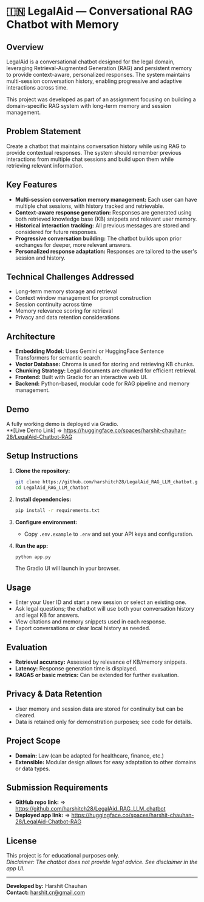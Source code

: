 # 🇮🇳 LegalAid — Conversational RAG Chatbot with Memory

## Overview

LegalAid is a conversational chatbot designed for the legal domain, leveraging Retrieval-Augmented Generation (RAG) and persistent memory to provide context-aware, personalized responses. The system maintains multi-session conversation history, enabling progressive and adaptive interactions across time.

This project was developed as part of an assignment focusing on building a domain-specific RAG system with long-term memory and session management.

## Problem Statement

Create a chatbot that maintains conversation history while using RAG to provide contextual responses. The system should remember previous interactions from multiple chat sessions and build upon them while retrieving relevant information.

## Key Features

- **Multi-session conversation memory management:** Each user can have multiple chat sessions, with history tracked and retrievable.
- **Context-aware response generation:** Responses are generated using both retrieved knowledge base (KB) snippets and relevant user memory.
- **Historical interaction tracking:** All previous messages are stored and considered for future responses.
- **Progressive conversation building:** The chatbot builds upon prior exchanges for deeper, more relevant answers.
- **Personalized response adaptation:** Responses are tailored to the user's session and history.

## Technical Challenges Addressed

- Long-term memory storage and retrieval
- Context window management for prompt construction
- Session continuity across time
- Memory relevance scoring for retrieval
- Privacy and data retention considerations

## Architecture

- **Embedding Model:** Uses Gemini or HuggingFace Sentence Transformers for semantic search.
- **Vector Database:** Chroma is used for storing and retrieving KB chunks.
- **Chunking Strategy:** Legal documents are chunked for efficient retrieval.
- **Frontend:** Built with Gradio for an interactive web UI.
- **Backend:** Python-based, modular code for RAG pipeline and memory management.

## Demo

A fully working demo is deployed via Gradio.  
**[Live Demo Link]   =>   https://huggingface.co/spaces/harshit-chauhan-28/LegalAid-Chatbot-RAG

## Setup Instructions

1. **Clone the repository:**
   ```bash
   git clone https://github.com/harshitch28/LegalAid_RAG_LLM_chatbot.git
   cd LegalAid_RAG_LLM_chatbot
   ```

2. **Install dependencies:**
   ```bash
   pip install -r requirements.txt
   ```

3. **Configure environment:**
   - Copy `.env.example` to `.env` and set your API keys and configuration.

4. **Run the app:**
   ```bash
   python app.py
   ```
   The Gradio UI will launch in your browser.

## Usage

- Enter your User ID and start a new session or select an existing one.
- Ask legal questions; the chatbot will use both your conversation history and legal KB for answers.
- View citations and memory snippets used in each response.
- Export conversations or clear local history as needed.

## Evaluation

- **Retrieval accuracy:** Assessed by relevance of KB/memory snippets.
- **Latency:** Response generation time is displayed.
- **RAGAS or basic metrics:** Can be extended for further evaluation.

## Privacy & Data Retention

- User memory and session data are stored for continuity but can be cleared.
- Data is retained only for demonstration purposes; see code for details.

## Project Scope

- **Domain:** Law (can be adapted for healthcare, finance, etc.)
- **Extensible:** Modular design allows for easy adaptation to other domains or data types.

## Submission Requirements

- **GitHub repo link:** =>    https://github.com/harshitch28/LegalAid_RAG_LLM_chatbot
- **Deployed app link:**   =>   https://huggingface.co/spaces/harshit-chauhan-28/LegalAid-Chatbot-RAG

## License

This project is for educational purposes only.  
_Disclaimer: The chatbot does not provide legal advice. See disclaimer in the app UI._

---

**Developed by:** Harshit Chauhan  
**Contact:** harshit.cr@gmail.com

